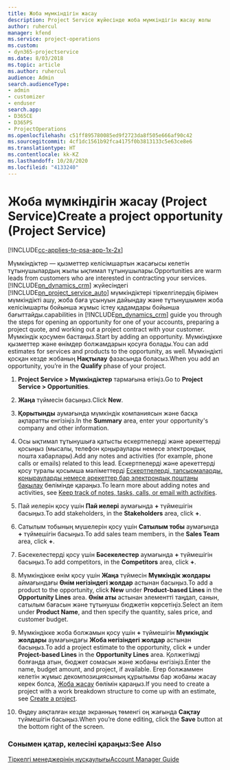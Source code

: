 ```yaml
---
title: Жоба мүмкіндігін жасау
description: Project Service жүйесінде жоба мүмкіндігін жасау жолы
author: ruhercul
manager: kfend
ms.service: project-operations
ms.custom:
- dyn365-projectservice
ms.date: 8/03/2018
ms.topic: article
ms.author: ruhercul
audience: Admin
search.audienceType:
- admin
- customizer
- enduser
search.app:
- D365CE
- D365PS
- ProjectOperations
ms.openlocfilehash: c51ff895780085ed9f2723da8f505e666af90c42
ms.sourcegitcommit: 4cf1dc1561b92fca4175f0b3813133c5e63ce8e6
ms.translationtype: HT
ms.contentlocale: kk-KZ
ms.lasthandoff: 10/28/2020
ms.locfileid: "4133240"
---
```

# <a name="create-a-project-opportunity-project-service"></a><span data-ttu-id="6aefc-103">Жоба мүмкіндігін жасау (Project Service)</span><span class="sxs-lookup"><span data-stu-id="6aefc-103">Create a project opportunity (Project Service)</span></span>

[!INCLUDE[cc-applies-to-psa-app-1x-2x](../includes/cc-applies-to-psa-app-1x-2x.md)]

<span data-ttu-id="6aefc-104">Мүмкіндіктер — қызметтер келісімшартын жасағысы келетін тұтынушылардың жылы ықтимал тұтынушылары.</span><span class="sxs-lookup"><span data-stu-id="6aefc-104">Opportunities are warm leads from customers who are interested in contracting your services.</span></span> [!INCLUDE[pn_dynamics_crm](../includes/pn-dynamics-crm.md)] <span data-ttu-id="6aefc-105">жүйесіндегі [!INCLUDE[pn_project_service_auto](../includes/pn-project-service-auto.md)] мүмкіндіктері тіркелгілердің бірімен мүмкіндікті ашу, жоба баға ұсынуын дайындау және тұтынушымен жоба келісімшарты бойынша жұмыс істеу қадамдары бойынша бағыттайды.</span><span class="sxs-lookup"><span data-stu-id="6aefc-105">capabilities in [!INCLUDE[pn_dynamics_crm](../includes/pn-dynamics-crm.md)] guide you through the steps for opening an opportunity for one of your accounts, preparing a project quote, and working out a project contract with your customer.</span></span> <span data-ttu-id="6aefc-106">Мүмкіндік қосумен бастаңыз.</span><span class="sxs-lookup"><span data-stu-id="6aefc-106">Start by adding an opportunity.</span></span> <span data-ttu-id="6aefc-107">Мүмкіндікке қызметтер және өнімдер болжамдарын қосуға болады.</span><span class="sxs-lookup"><span data-stu-id="6aefc-107">You can add estimates for services and products to the opportunity, as well.</span></span> <span data-ttu-id="6aefc-108">Мүмкіндікті қосқан кезде жобаның **Нақтылау** фазасында боласыз.</span><span class="sxs-lookup"><span data-stu-id="6aefc-108">When you add an opportunity, you’re in the **Qualify** phase of your project.</span></span>  
  
1.  <span data-ttu-id="6aefc-109">**Project Service > Мүмкіндіктер** тармағына өтіңіз.</span><span class="sxs-lookup"><span data-stu-id="6aefc-109">Go to **Project Service > Opportunities**.</span></span>  
  
2.  <span data-ttu-id="6aefc-110">**Жаңа** түймесін басыңыз.</span><span class="sxs-lookup"><span data-stu-id="6aefc-110">Click **New**.</span></span>  
  
3.  <span data-ttu-id="6aefc-111">**Қорытынды** аумағында мүмкіндік компаниясын және басқа ақпаратты енгізіңіз.</span><span class="sxs-lookup"><span data-stu-id="6aefc-111">In the **Summary** area, enter your opportunity's company and other information.</span></span>  
  
4.  <span data-ttu-id="6aefc-112">Осы ықтимал тұтынушыға қатысты ескертпелерді және әрекеттерді қосыңыз (мысалы, телефон қоңыраулары немесе электрондық пошта хабарлары).</span><span class="sxs-lookup"><span data-stu-id="6aefc-112">Add any notes and activities (for example, phone calls or emails) related to this lead.</span></span> <span data-ttu-id="6aefc-113">Ескертпелерді және әрекеттерді қосу туралы қосымша мәліметтерді [Ескертпелерді, тапсырмаларды, қоңырауларды немесе әрекеттер бар электрондық поштаны бақылау](https://docs.microsoft.com/dynamics365/customerengagement/on-premises/basics/work-with-activities) бөлімінде қараңыз.</span><span class="sxs-lookup"><span data-stu-id="6aefc-113">To learn more about adding notes and activities, see [Keep track of notes, tasks, calls, or email with activities](https://docs.microsoft.com/dynamics365/customerengagement/on-premises/basics/work-with-activities).</span></span>  
  
5.  <span data-ttu-id="6aefc-114">Пай иелерін қосу үшін **Пай иелері** аумағында **+** түймешігін басыңыз.</span><span class="sxs-lookup"><span data-stu-id="6aefc-114">To add stakeholders, in the **Stakeholders** area, click **+**.</span></span>  
  
6.  <span data-ttu-id="6aefc-115">Сатылым тобының мүшелерін қосу үшін **Сатылым тобы** аумағында **+** түймешігін басыңыз.</span><span class="sxs-lookup"><span data-stu-id="6aefc-115">To add sales team members, in the **Sales Team** area, click **+**.</span></span>  
  
7.  <span data-ttu-id="6aefc-116">Бәсекелестерді қосу үшін **Бәсекелестер** аумағында **+** түймешігін басыңыз.</span><span class="sxs-lookup"><span data-stu-id="6aefc-116">To add competitors, in the **Competitors** area, click **+**.</span></span>  
  
8.  <span data-ttu-id="6aefc-117">Мүмкіндікке өнім қосу үшін **Жаңа** түймесін **Мүмкіндік жолдары** аймағындағы **Өнім негізіндегі жолдар** астынан басыңыз.</span><span class="sxs-lookup"><span data-stu-id="6aefc-117">To add a product to the opportunity, click **New** under **Product-based Lines** in the **Opportunity Lines** area.</span></span> <span data-ttu-id="6aefc-118">**Өнім аты** астынан элементті таңдап, санын, сатылым бағасын және тұтынушы бюджетін көрсетіңіз.</span><span class="sxs-lookup"><span data-stu-id="6aefc-118">Select an item under **Product Name**, and then specify the quantity, sales price, and customer budget.</span></span>  
  
9. <span data-ttu-id="6aefc-119">Мүмкіндікке жоба болжамын қосу үшін **+** түймешігін **Мүмкіндік жолдары** аумағындағы **Жоба негізіндегі жолдар** астынан басыңыз.</span><span class="sxs-lookup"><span data-stu-id="6aefc-119">To add a project estimate to the opportunity, click **+** under **Project-based Lines** in the **Opportunity Lines** area.</span></span> <span data-ttu-id="6aefc-120">Қолжетімді болғанда атын, бюджет сомасын және жобаны енгізіңіз.</span><span class="sxs-lookup"><span data-stu-id="6aefc-120">Enter the name, budget amount, and project, if available.</span></span> <span data-ttu-id="6aefc-121">Егер болжаммен келетін жұмыс декомпозициясының құрылымы бар жобаны жасау керек болса,  [Жоба жасау](../psa/create-project.md) бөлімін қараңыз.</span><span class="sxs-lookup"><span data-stu-id="6aefc-121">If you need to create a project with a work breakdown structure to come up with an estimate, see [Create a project](../psa/create-project.md).</span></span>  
  
10. <span data-ttu-id="6aefc-122">Өңдеу аяқталған кезде экранның төменгі оң жағында **Сақтау** түймешігін басыңыз.</span><span class="sxs-lookup"><span data-stu-id="6aefc-122">When you’re done editing, click the **Save** button at the bottom right of the screen.</span></span>  
  
### <a name="see-also"></a><span data-ttu-id="6aefc-123">Сонымен қатар, келесіні қараңыз:</span><span class="sxs-lookup"><span data-stu-id="6aefc-123">See Also</span></span>  
 [<span data-ttu-id="6aefc-124">Тіркелгі менеджерінің нұсқаулығы</span><span class="sxs-lookup"><span data-stu-id="6aefc-124">Account Manager Guide</span></span>](../psa/account-manager-guide.md)
